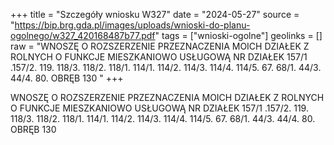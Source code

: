 +++
title = "Szczegóły wniosku W327"
date = "2024-05-27"
source = "https://bip.brg.gda.pl/images/uploads/wnioski-do-planu-ogolnego/w327_420168487b77.pdf"
tags = ["wnioski-ogolne"]
geolinks = []
raw = "WNOSZĘ O ROZSZERZENIE PRZEZNACZENIA MOICH DZIAŁEK Z ROLNYCH O FUNKCJE MIESZKANIOWO USŁUGOWĄ NR DZIAŁEK 157/1 .157/2. 119. 118/3. 118/2. 118/1. 114/1. 114/2. 114/3. 114/4. 114/5. 67. 68/1. 44/3. 44/4. 80. OBRĘB 130 "
+++

WNOSZĘ O ROZSZERZENIE PRZEZNACZENIA MOICH DZIAŁEK Z ROLNYCH O FUNKCJE
MIESZKANIOWO USŁUGOWĄ NR DZIAŁEK 157/1 .157/2. 119. 118/3. 118/2. 118/1. 114/1. 114/2.
114/3. 114/4. 114/5. 67. 68/1. 44/3. 44/4. 80. OBRĘB 130



